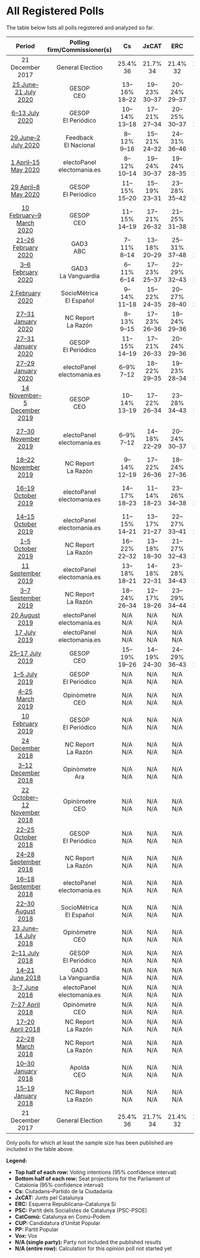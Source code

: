 # All Registered Polls

The table below lists all polls registered and analyzed so far.

| Period     | Polling firm/Commissioner(s) | Cs | JxCAT | ERC | PSC | CatComú | CUP | PP | Vox |
|:----------:|:----------------------------:|:--:|:--:|:--:|:--:|:--:|:--:|:--:|:--:|
| 21 December 2017 | General Election | 25.4% <br> 36 | 21.7% <br> 34 | 21.4% <br> 32 | 13.9% <br> 17 | 7.5% <br> 8 | 4.5% <br> 4 | 4.2% <br> 4 | 0.0% <br> 0 |
| [25 June–21 July 2020](2020-07-21-GESOP.html) | GESOP <br> CEO | 13–16% <br> 18–22 | 19–23% <br> 30–37 | 20–24% <br> 29–37 | 15–19% <br> 20–26 | 7–10% <br> 8–12 | 4–6% <br> 4–8 | 4–7% <br> 5–9 | 3–5% <br> 2–6 |
| [6–13 July 2020](2020-07-13-GESOP.html) | GESOP <br> El Periódico | 10–14% <br> 13–18 | 17–21% <br> 27–34 | 20–25% <br> 30–37 | 16–20% <br> 22–26 | 7–9% <br> 7–11 | 4–7% <br> 4–9 | 5–7% <br> 5–9 | 4–7% <br> 5–9 |
| [29 June–2 July 2020](2020-07-02-Feedback.html) | Feedback <br> El Nacional | 8–12% <br> 9–16 | 15–21% <br> 24–32 | 24–31% <br> 36–46 | 17–23% <br> 22–31 | 5–9% <br> 5–10 | 5–8% <br> 5–11 | 4–8% <br> 4–9 | 4–7% <br> 3–9 |
| [1 April–15 May 2020](2020-05-15-electoPanel.html) | electoPanel <br> electomania.es | 8–12% <br> 10–14 | 19–24% <br> 30–37 | 19–24% <br> 28–35 | 17–22% <br> 23–30 | 7–11% <br> 8–13 | 5–8% <br> 7–11 | 7–11% <br> 9–14 | 3–5% <br> 0–5 |
| [29 April–8 May 2020](2020-05-08-GESOP.html) | GESOP <br> El Periódico | 11–15% <br> 15–20 | 15–19% <br> 23–31 | 23–28% <br> 35–42 | 16–20% <br> 21–26 | 6–9% <br> 7–11 | 5–7% <br> 7–10 | 5–8% <br> 6–10 | 3–5% <br> 2–6 |
| [10 February–9 March 2020](2020-03-09-GESOP.html) | GESOP <br> CEO | 11–15% <br> 14–19 | 17–21% <br> 26–32 | 21–25% <br> 31–38 | 16–20% <br> 21–26 | 9–13% <br> 11–16 | 6–9% <br> 8–11 | 4–7% <br> 5–8 | 2–4% <br> 0–3 |
| [21–26 February 2020](2020-02-26-GAD3.html) | GAD3 <br> ABC | 7–11% <br> 8–14 | 13–18% <br> 20–29 | 25–31% <br> 37–48 | 18–24% <br> 24–32 | 6–10% <br> 7–13 | 4–7% <br> 3–8 | 6–9% <br> 7–12 | 3–6% <br> 2–7 |
| [3–6 February 2020](2020-02-06-GAD3.html) | GAD3 <br> La Vanguardia | 6–11% <br> 6–14 | 17–23% <br> 25–37 | 22–29% <br> 32–43 | 17–24% <br> 23–32 | 7–11% <br> 7–14 | 4–7% <br> 3–9 | 5–9% <br> 5–12 | 3–6% <br> 0–7 |
| [2 February 2020](2020-02-02-SocioMétrica.html) | SocioMétrica <br> El Español | 9–14% <br> 11–18 | 15–22% <br> 24–35 | 20–27% <br> 28–40 | 16–23% <br> 21–31 | 8–13% <br> 8–16 | 4–9% <br> 4–11 | 4–9% <br> 5–11 | 3–7% <br> 2–9 |
| [27–31 January 2020](2020-01-31-NCReport.html) | NC Report <br> La Razón | 8–13% <br> 9–15 | 17–23% <br> 26–36 | 18–24% <br> 29–36 | 15–20% <br> 19–26 | 6–10% <br> 7–13 | 4–8% <br> 4–9 | 7–11% <br> 9–15 | 5–8% <br> 5–10 |
| [27–31 January 2020](2020-01-31-GESOP.html) | GESOP <br> El Periódico | 11–15% <br> 14–19 | 17–21% <br> 26–33 | 20–24% <br> 29–36 | 15–19% <br> 19–26 | 8–11% <br> 9–14 | 5–8% <br> 7–11 | 4–6% <br> 3–7 | 4–7% <br> 5–9 |
| [27–29 January 2020](2020-01-29-electoPanel.html) | electoPanel <br> electomania.es | 6–9% <br> 7–12 | 18–22% <br> 29–35 | 19–23% <br> 28–34 | 17–21% <br> 24–28 | 7–10% <br> 8–13 | 7–9% <br> 8–13 | 7–10% <br> 9–13 | 5–8% <br> 6–9 |
| [14 November–5 December 2019](2019-12-05-GESOP.html) | GESOP <br> CEO | 10–14% <br> 13–19 | 17–22% <br> 26–34 | 23–28% <br> 34–43 | 16–20% <br> 21–28 | 9–12% <br> 9–15 | 6–9% <br> 8–12 | 3–6% <br> 2–7 | 1–3% <br> 0–2 |
| [27–30 November 2019](2019-11-30-electoPanel.html) | electoPanel <br> electomania.es | 6–9% <br> 7–12 | 14–18% <br> 22–29 | 20–24% <br> 30–37 | 16–21% <br> 23–28 | 7–10% <br> 7–11 | 9–12% <br> 11–17 | 7–9% <br> 8–13 | 6–9% <br> 7–12 |
| [18–22 November 2019](2019-11-22-NCReport.html) | NC Report <br> La Razón | 9–14% <br> 12–19 | 17–22% <br> 26–36 | 18–24% <br> 27–36 | 14–20% <br> 18–26 | 6–10% <br> 6–12 | 4–8% <br> 4–10 | 7–11% <br> 9–15 | 5–8% <br> 5–11 |
| [16–19 October 2019](2019-10-19-electoPanel.html) | electoPanel <br> electomania.es | 14–17% <br> 18–23 | 11–14% <br> 18–23 | 23–26% <br> 34–38 | 16–19% <br> 23–26 | 7–9% <br> 8–11 | 9–12% <br> 11–18 | 5–7% <br> 7–9 | 3–4% <br> 0–3 |
| [14–15 October 2019](2019-10-15-electoPanel.html) | electoPanel <br> electomania.es | 11–15% <br> 14–21 | 13–17% <br> 21–27 | 22–27% <br> 33–41 | 18–23% <br> 24–31 | 6–10% <br> 7–12 | 6–10% <br> 8–13 | 4–7% <br> 3–9 | 3–5% <br> 2–6 |
| [1–5 October 2019](2019-10-05-NCReport.html) | NC Report <br> La Razón | 16–22% <br> 22–32 | 13–18% <br> 18–30 | 21–27% <br> 32–43 | 17–23% <br> 23–32 | 4–8% <br> 4–9 | 4–7% <br> 4–11 | 4–7% <br> 3–10 | 1–3% <br> 0–3 |
| [11 September 2019](2019-09-11-electoPanel.html) | electoPanel <br> electomania.es | 13–18% <br> 18–21 | 14–18% <br> 22–31 | 23–28% <br> 34–43 | 18–23% <br> 23–33 | 6–9% <br> 7–13 | 4–7% <br> 4–9 | 5–8% <br> 7–9 | 1–3% <br> 0 |
| [3–7 September 2019](2019-09-07-NCReport.html) | NC Report <br> La Razón | 18–24% <br> 26–34 | 12–17% <br> 18–26 | 23–29% <br> 34–44 | 16–22% <br> 22–30 | 5–8% <br> 4–10 | 4–7% <br> 4–9 | 3–7% <br> 3–8 | 1–4% <br> 0–3 |
| [20 August 2019](2019-08-20-electoPanel.html) | electoPanel <br> electomania.es | N/A <br> N/A | N/A <br> N/A | N/A <br> N/A | N/A <br> N/A | N/A <br> N/A | N/A <br> N/A | N/A <br> N/A | N/A <br> N/A |
| [17 July 2019](2019-07-17-electoPanel.html) | electoPanel <br> electomania.es | N/A <br> N/A | N/A <br> N/A | N/A <br> N/A | N/A <br> N/A | N/A <br> N/A | N/A <br> N/A | N/A <br> N/A | N/A <br> N/A |
| [25–17 July 2019](2019-07-17-GESOP.html) | GESOP <br> CEO | 15–19% <br> 19–26 | 14–19% <br> 24–30 | 24–29% <br> 36–43 | 16–21% <br> 20–28 | 8–11% <br> 8–16 | 4–7% <br> 5–9 | 3–5% <br> 0–6 | N/A <br> N/A |
| [1–5 July 2019](2019-07-05-GESOP.html) | GESOP <br> El Periódico | N/A <br> N/A | N/A <br> N/A | N/A <br> N/A | N/A <br> N/A | N/A <br> N/A | N/A <br> N/A | N/A <br> N/A | N/A <br> N/A |
| [4–25 March 2019](2019-03-25-Opinòmetre.html) | Opinòmetre <br> CEO | N/A <br> N/A | N/A <br> N/A | N/A <br> N/A | N/A <br> N/A | N/A <br> N/A | N/A <br> N/A | N/A <br> N/A | N/A <br> N/A |
| [10 February 2019](2019-02-10-GESOP.html) | GESOP <br> El Periódico | N/A <br> N/A | N/A <br> N/A | N/A <br> N/A | N/A <br> N/A | N/A <br> N/A | N/A <br> N/A | N/A <br> N/A | N/A <br> N/A |
| [24 December 2018](2018-12-24-NCReport.html) | NC Report <br> La Razón | N/A <br> N/A | N/A <br> N/A | N/A <br> N/A | N/A <br> N/A | N/A <br> N/A | N/A <br> N/A | N/A <br> N/A | N/A <br> N/A |
| [3–12 December 2018](2018-12-12-Opinòmetre.html) | Opinòmetre <br> Ara | N/A <br> N/A | N/A <br> N/A | N/A <br> N/A | N/A <br> N/A | N/A <br> N/A | N/A <br> N/A | N/A <br> N/A | N/A <br> N/A |
| [22 October–12 November 2018](2018-11-12-Opinòmetre.html) | Opinòmetre <br> CEO | N/A <br> N/A | N/A <br> N/A | N/A <br> N/A | N/A <br> N/A | N/A <br> N/A | N/A <br> N/A | N/A <br> N/A | N/A <br> N/A |
| [22–25 October 2018](2018-10-25-GESOP.html) | GESOP <br> El Periódico | N/A <br> N/A | N/A <br> N/A | N/A <br> N/A | N/A <br> N/A | N/A <br> N/A | N/A <br> N/A | N/A <br> N/A | N/A <br> N/A |
| [24–28 September 2018](2018-09-28-NCReport.html) | NC Report <br> La Razón | N/A <br> N/A | N/A <br> N/A | N/A <br> N/A | N/A <br> N/A | N/A <br> N/A | N/A <br> N/A | N/A <br> N/A | N/A <br> N/A |
| [16–18 September 2018](2018-09-18-electoPanel.html) | electoPanel <br> electomania.es | N/A <br> N/A | N/A <br> N/A | N/A <br> N/A | N/A <br> N/A | N/A <br> N/A | N/A <br> N/A | N/A <br> N/A | N/A <br> N/A |
| [22–30 August 2018](2018-08-30-SocioMétrica.html) | SocioMétrica <br> El Español | N/A <br> N/A | N/A <br> N/A | N/A <br> N/A | N/A <br> N/A | N/A <br> N/A | N/A <br> N/A | N/A <br> N/A | N/A <br> N/A |
| [23 June–14 July 2018](2018-07-14-Opinòmetre.html) | Opinòmetre <br> CEO | N/A <br> N/A | N/A <br> N/A | N/A <br> N/A | N/A <br> N/A | N/A <br> N/A | N/A <br> N/A | N/A <br> N/A | N/A <br> N/A |
| [2–11 July 2018](2018-07-11-GESOP.html) | GESOP <br> El Periódico | N/A <br> N/A | N/A <br> N/A | N/A <br> N/A | N/A <br> N/A | N/A <br> N/A | N/A <br> N/A | N/A <br> N/A | N/A <br> N/A |
| [14–21 June 2018](2018-06-21-GAD3.html) | GAD3 <br> La Vanguardia | N/A <br> N/A | N/A <br> N/A | N/A <br> N/A | N/A <br> N/A | N/A <br> N/A | N/A <br> N/A | N/A <br> N/A | N/A <br> N/A |
| [3–7 June 2018](2018-06-07-electoPanel.html) | electoPanel <br> electomania.es | N/A <br> N/A | N/A <br> N/A | N/A <br> N/A | N/A <br> N/A | N/A <br> N/A | N/A <br> N/A | N/A <br> N/A | N/A <br> N/A |
| [7–27 April 2018](2018-04-27-Opinòmetre.html) | Opinòmetre <br> CEO | N/A <br> N/A | N/A <br> N/A | N/A <br> N/A | N/A <br> N/A | N/A <br> N/A | N/A <br> N/A | N/A <br> N/A | N/A <br> N/A |
| [17–20 April 2018](2018-04-20-NCReport.html) | NC Report <br> La Razón | N/A <br> N/A | N/A <br> N/A | N/A <br> N/A | N/A <br> N/A | N/A <br> N/A | N/A <br> N/A | N/A <br> N/A | N/A <br> N/A |
| [22–28 March 2018](2018-03-28-NCReport.html) | NC Report <br> La Razón | N/A <br> N/A | N/A <br> N/A | N/A <br> N/A | N/A <br> N/A | N/A <br> N/A | N/A <br> N/A | N/A <br> N/A | N/A <br> N/A |
| [10–30 January 2018](2018-01-30-Apolda.html) | Apolda <br> CEO | N/A <br> N/A | N/A <br> N/A | N/A <br> N/A | N/A <br> N/A | N/A <br> N/A | N/A <br> N/A | N/A <br> N/A | N/A <br> N/A |
| [15–19 January 2018](2018-01-19-NCReport.html) | NC Report <br> La Razón | N/A <br> N/A | N/A <br> N/A | N/A <br> N/A | N/A <br> N/A | N/A <br> N/A | N/A <br> N/A | N/A <br> N/A | N/A <br> N/A |
| 21 December 2017 | General Election | 25.4% <br> 36 | 21.7% <br> 34 | 21.4% <br> 32 | 13.9% <br> 17 | 7.5% <br> 8 | 4.5% <br> 4 | 4.2% <br> 4 | 0.0% <br> 0 |

Only polls for which at least the sample size has been published are included in the table above.

**Legend:**
+ **Top half of each row:** Voting intentions (95% confidence interval)
+ **Bottom half of each row:** Seat projections for the Parliament of Catalonia (95% confidence interval)
+ **Cs:** Ciutadans–Partido de la Ciudadanía
+ **JxCAT:** Junts pel Catalunya
+ **ERC:** Esquerra Republicana–Catalunya Sí
+ **PSC:** Partit dels Socialistes de Catalunya (PSC-PSOE)
+ **CatComú:** Catalunya en Comú–Podem
+ **CUP:** Candidatura d’Unitat Popular
+ **PP:** Partit Popular
+ **Vox:** Vox
+ **N/A (single party):** Party not included the published results
+ **N/A (entire row):** Calculation for this opinion poll not started yet

